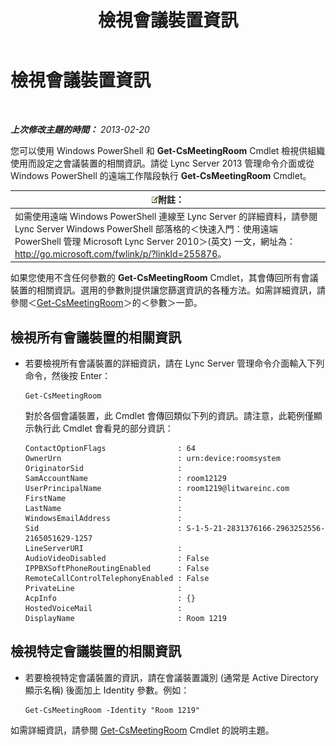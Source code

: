 ﻿---
title: 檢視會議裝置資訊
TOCTitle: 檢視會議裝置資訊
ms:assetid: 838bdbf8-8b68-4eb6-8fa3-45bfd5b0b1cd
ms:mtpsurl: https://technet.microsoft.com/zh-tw/library/JJ994043(v=OCS.15)
ms:contentKeyID: 52056137
ms.date: 08/10/2015
mtps_version: v=OCS.15
ms.translationtype: HT
---

# 檢視會議裝置資訊

 

_**上次修改主題的時間：** 2013-02-20_

您可以使用 Windows PowerShell 和 **Get-CsMeetingRoom** Cmdlet 檢視供組織使用而設定之會議裝置的相關資訊。請從 Lync Server 2013 管理命令介面或從 Windows PowerShell 的遠端工作階段執行 **Get-CsMeetingRoom** Cmdlet。

<table>
<thead>
<tr class="header">
<th><img src="images/Gg398811.note(OCS.15).gif" title="note" alt="note" />附註：</th>
</tr>
</thead>
<tbody>
<tr class="odd">
<td>如需使用遠端 Windows PowerShell 連線至 Lync Server 的詳細資料，請參閱 Lync Server Windows PowerShell 部落格的＜快速入門：使用遠端 PowerShell 管理 Microsoft Lync Server 2010＞(英文) 一文，網址為：<a href="http://go.microsoft.com/fwlink/p/?linkid=255876">http://go.microsoft.com/fwlink/p/?linkId=255876</a>。</td>
</tr>
</tbody>
</table>


如果您使用不含任何參數的 **Get-CsMeetingRoom** Cmdlet，其會傳回所有會議裝置的相關資訊。選用的參數則提供讓您篩選資訊的各種方法。如需詳細資訊，請參閱＜[Get-CsMeetingRoom](get-csmeetingroom.md)＞的＜參數＞一節。


## 檢視所有會議裝置的相關資訊

  - 若要檢視所有會議裝置的詳細資訊，請在 Lync Server 管理命令介面輸入下列命令，然後按 Enter：
    
        Get-CsMeetingRoom
    
    對於各個會議裝置，此 Cmdlet 會傳回類似下列的資訊。請注意，此範例僅顯示執行此 Cmdlet 會看見的部分資訊：
    
        ContactOptionFlags                : 64
        OwnerUrn                          : urn:device:roomsystem
        OriginatorSid                     :
        SamAccountName                    : room12129
        UserPrincipalName                 : room1219@litwareinc.com
        FirstName                         : 
        LastName                          :
        WindowsEmailAddress               :
        Sid                               : S-1-5-21-2831376166-2963252556-2165051629-1257
        LineServerURI                     :
        AudioVideoDisabled                : False
        IPPBXSoftPhoneRoutingEnabled      : False
        RemoteCallControlTelephonyEnabled : False
        PrivateLine                       :
        AcpInfo                           : {}
        HostedVoiceMail                   :
        DisplayName                       : Room 1219

## 檢視特定會議裝置的相關資訊

  - 若要檢視特定會議裝置的資訊，請在會議裝置識別 (通常是 Active Directory 顯示名稱) 後面加上 Identity 參數。例如：
    
        Get-CsMeetingRoom -Identity "Room 1219"

如需詳細資訊，請參閱 [Get-CsMeetingRoom](get-csmeetingroom.md) Cmdlet 的說明主題。

